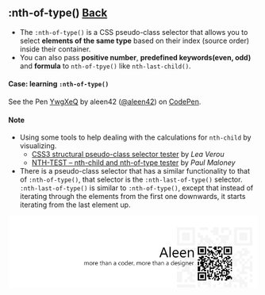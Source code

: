 ## :nth-of-type() [**Back**](./../pseudoClass.md)

- The `:nth-of-type()` is a CSS pseudo-class selector that allows you to select **elements of the same type** based on their index (source order) inside their container.
- You can also pass **positive number**, **predefined keywords(even, odd)** and **formula** to `nth-of-tpye()` like `nth-last-child()`.

#### Case: learning `:nth-of-type()`

<p data-height="266" data-theme-id="21735" data-slug-hash="YwgXeQ" data-default-tab="result" data-user="aleen42" class='codepen'>See the Pen <a href='http://codepen.io/aleen42/pen/YwgXeQ/'>YwgXeQ</a> by aleen42 (<a href='http://codepen.io/aleen42'>@aleen42</a>) on <a href='http://codepen.io'>CodePen</a>.</p>
<script async src="//assets.codepen.io/assets/embed/ei.js"></script>

#### Note

- Using some tools to help dealing with the calculations for `nth-child` by visualizing.
    - [CSS3 structural pseudo-class selector tester](http://lea.verou.me/demos/nth.html) by *Lea Verou*
    - [NTH-TEST – nth-child and nth-of-type tester](http://nth-test.com/) by *Paul Maloney*
- There is a pseudo-class selector that has a similar functionality to that of `:nth-of-type()`, that selector is the `:nth-last-of-type()` selector. `:nth-last-of-type()` is similar to `:nth-of-type()`, except that instead of iterating through the elements from the first one downwards, it starts iterating from the last element up.

<a href="http://aleen42.github.io/" target="_blank" ><img src="./../../../pic/tail.gif"></a>